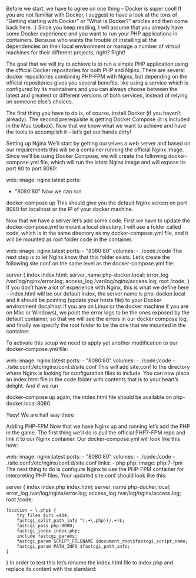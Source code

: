 Before we start, we have to agree on one thing – Docker is super cool! If you are not familiar with Docker, I suggest to have a look at the tons of “Getting starting with Docker” or “What is Docker?” articles and then come back here. :)
Since you keep reading, I will assume that you already have some Docker experience and you want to run your PHP applications in containers. Because who wants the trouble of installing all the dependencies on their local environment  or manage a number of virtual machines for their different projects, right? Right!

The goal that we will try to achieve is to run a simple PHP application using the official Docker repositories for both PHP and Nginx. There are several docker repositories combining PHP-FPM with Nginx, but depending on the official repositories gives you several benefits, like using a service which is configured by its maintainers and you can always choose between the latest and greatest or different versions of both services, instead of relying on someone else’s choices.

The first thing you have to do is, of course, install Docker (if you haven’t already). The second prerequisite is getting Docker Compose (it is included in the Mac toolbox).  Now that we know what we want to achieve and have the tools to accomplish it – let’s get our hands dirty!

Setting up Nginx
We’ll start by getting ourselves a web server and based on our requirements this will be a container running the official Nginx image. Since we’ll be using Docker Compose, we will create the following docker-compose.yml file, which will run the latest Nginx image and will expose its port 80 to port 8080:

web:
 image: nginx:latest
 ports:
 - "8080:80"
Now we can run

docker-compose up
This should give you the default Nginx screen on port 8080 for localhost or the IP of your docker machine.



Now that we have a server let’s add some code. First we have to update the docker-compose.yml to mount a local directory. I will use a folder called code, which is in the same directory as my docker-compose.yml file, and it will be mounted as root folder code in the container.

web:
    image: nginx:latest
    ports:
        - "8080:80"
    volumes:
        - ./code:/code
The next step is to let Nginx know that this folder exists.
Let’s create the following site.conf on the same level as the docker-compose.yml file:

server {
    index index.html;
    server_name php-docker.local;
    error_log  /var/log/nginx/error.log;
    access_log /var/log/nginx/access.log;
    root /code;
}
If you don’t have a lot of experience with Nginx, this is what we define here – index.html will be our default index, the server name is php-docker.local and it should be pointing (update your hosts file) to your Docker environment (localhost if you are on Linux or the docker machine if you are on Mac or Windows), we point the error logs to be the ones exposed by the default container, so that we will see the errors in our docker compose log, and finally we specify the root folder to be the one that we mounted in the container.

To activate this setup we need to apply yet another modification to our docker-compose.yml file:

web:
    image: nginx:latest
    ports:
        - "8080:80"
    volumes:
        - ./code:/code
        - ./site.conf:/etc/nginx/conf.d/site.conf
This will add site.conf to the directory where Nginx is looking for configuration files to include. You can now place an index.html file in the code folder with contents that is to your heart’s delight. And if we run

docker-compose up
again, the index.html file should be available on php-docker.local:8080.

Yeey! We are half way there


Adding PHP-FPM
Now that we have Nginx up and running let’s add the PHP in the game. The first thing we’ll do is pull the official PHP7-FPM repo and link it to our Nginx container. Our docker-compose.yml will look like this now:

web:
    image: nginx:latest
    ports:
        - "8080:80"
    volumes:
        - ./code:/code
        - ./site.conf:/etc/nginx/conf.d/site.conf
    links:
        - php
php:
    image: php:7-fpm
The next thing to do is configure Nginx to use the PHP-FPM container for interpreting PHP files. Your updated site.conf should look like this:

server {
    index index.php index.html;
    server_name php-docker.local;
    error_log  /var/log/nginx/error.log;
    access_log /var/log/nginx/access.log;
    root /code;

    location ~ \.php$ {
        try_files $uri =404;
        fastcgi_split_path_info ^(.+\.php)(/.+)$;
        fastcgi_pass php:9000;
        fastcgi_index index.php;
        include fastcgi_params;
        fastcgi_param SCRIPT_FILENAME $document_root$fastcgi_script_name;
        fastcgi_param PATH_INFO $fastcgi_path_info;
    }
}
In order to test this let’s rename the index.html file to index.php and replace its content with the standard:

<?php
echo phpinfo();
One final

docker-compose up
And we should be good to go... but

Instead of getting the proper PHP info page we receive the rather unsettling

File not found.
Since PHP is running in its own environment (container) it doesn't have access to the code. In order to fix this, we need to mount the code folder in the PHP container too. This way Nginx will be able to serve any static files, and PHP will be able to find the files it has to interpret. One final change to the docker-compose.yml:

web:
    image: nginx:latest
    ports:
        - "8080:80"
    volumes:
        - ./code:/code
        - ./site.conf:/etc/nginx/conf.d/site.conf
    links:
        - php
php:
    image: php:7-fpm
    volumes:
        - ./code:/code
Finally, this last (this time for real)

docker-compose up
present us with the much wanted PHP info